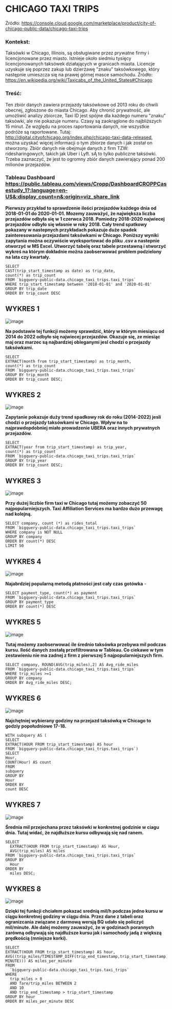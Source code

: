                                                               

# CHICAGO TAXI TRIPS 

Żródło:
https://console.cloud.google.com/marketplace/product/city-of-chicago-public-data/chicago-taxi-trips


### Kontekst:

Taksówki w Chicago, Illinois, są obsługiwane przez prywatne firmy i licencjonowane przez miasto. Istnieje około siedmiu tysięcy licencjonowanych taksówek 
działających w granicach miasta. Licencje uzyskuje się poprzez zakup lub dzierżawę "znaku" taksówkowego, który następnie umieszcza się na prawej górnej masce samochodu. 
Źródło: https://en.wikipedia.org/wiki/Taxicabs_of_the_United_States#Chicago

### Treść:

Ten zbiór danych zawiera przejazdy taksówkowe od 2013 roku do chwili obecnej, zgłoszone do miasta Chicago.
Aby chronić prywatność, ale umożliwić analizy zbiorcze, Taxi ID jest spójne dla każdego numeru "znaku" taksówki, ale nie pokazuje numeru. 
Czasy są zaokrąglone do najbliższych 15 minut. Ze względu na proces raportowania danych, nie wszystkie podróże są raportowane.
Tutaj: http://digital.cityofchicago.org/index.php/chicago-taxi-data-released, można uzyskać więcej informacji o tym zbiorze danych i jak został on stworzony.
Zbiór danych nie obejmuje danych z firm TZW: ridesharingowych, takich jak Uber i Lyft. sĄ to tylko publiczne taksówki. Trzeba zaznaczyć, że jest to ogromny zbiór danych 
zawierający ponad 200 milionów przejazdów.




### Tableau Dashboard https://public.tableau.com/views/Cropp/DashboardCROPPCasestudy_1?:language=en-US&:display_count=n&:origin=viz_share_link


**Pierwszy przykład to sprawdzenie ilości przejazdów każdego dnia od 2018-01-01 do 2020-01-01. Mozemy zauważyć, że największa liczba
przejazdów odbyła się w 1 czerwca 2018. Pomiedzy 2018-2020 najwiecej przejazdów odbyło się własnie w roky 2018. Cały trend spatkowy pokazany 
w nastepnych przykładach pokazuje duże spadek zainteresowania przejazdami taksówkami w Chicago. Poniższy wyniki zapytania można oczywiście
wyeksportować do pliku .csv a nastepnie otworzyć w MS Excel. Utworzyć tabelę oraz tabele przestawną i stworzyć wykreś na którym 
dokładnie można zaobserwować problem podzielony na lata czy kwartały.**  

```
SELECT
CAST(trip_start_timestamp as date) as trip_date,
count(*) as trip_count
FROM `bigquery-public-data.chicago_taxi_trips.taxi_trips`
WHERE trip_start_timestamp between '2018-01-01' and '2020-01-01'
GROUP BY trip_date
ORDER BY trip_count DESC

```



## WYKRES 1 

![image](https://user-images.githubusercontent.com/110094376/196025173-bf9ce1e8-28de-4e1a-82ab-2e0f008d523d.png)

**Na podstawie tej funkcji możemy sprawdzić, który w którym miesiącu od 2014 do 2022 odbyło się najwiecej przejazdów. 
Okazuje się, ze miesiąc maj oraz marzec są najbardziej obleganymi jesl chodzi o przejazdy taksówkami.**

```
SELECT
EXTRACT(month from trip_start_timestamp) as trip_month,
count(*) as trip_count
FROM `bigquery-public-data.chicago_taxi_trips.taxi_trips`
GROUP BY trip_month
ORDER BY trip_count DESC;

```


## WYKRES 2 

![image](https://user-images.githubusercontent.com/110094376/196025263-b624aa79-7146-49eb-9ab0-7003f13af0ea.png)


**Zapytanie pokazuje duży trend spadkowy rok do roku (2014-2022) jesli chodzi o przejazdy taksówkami w Chicago. Wpływ na to najprawdopdobniej
miało prowadzenie UBERA oraz innych prywatnych przejazdów.**

```
SELECT
EXTRACT(year from trip_start_timestamp) as trip_year,
count(*) as trip_count
FROM `bigquery-public-data.chicago_taxi_trips.taxi_trips`
GROUP BY trip_year
ORDER BY trip_count DESC;
```



## WYKRES 3 

![image](https://user-images.githubusercontent.com/110094376/196025437-fb48836a-7177-43c8-94f0-a9ba6f727e8f.png)


**Przy dużej liczbie firm taxi w Chicago tutaj możemy zobaczyć 50 najpopularniejszych. Taxi Affiliation Services ma bardzo dużo przewagę 
nad kolejną.** 

```
SELECT company, count (*) as rides_total
FROM `bigquery-public-data.chicago_taxi_trips.taxi_trips`
WHERE company is NOT NULL
GROUP BY company 
ORDER BY count(*) DESC
LIMIT 50
```


## WYKRES 4 

![image](https://user-images.githubusercontent.com/110094376/196025488-a29c47f3-451b-4028-95b4-ce2a3d1b3603.png)



**Najabrdziej popularną metodą płatności jest cały czas gotówka** -

```
SELECT payment_type, count(*) as payment
FROM `bigquery-public-data.chicago_taxi_trips.taxi_trips`
GROUP BY payment_type
ORDER BY count(*) DESC
```


## WYKRES 5 

![image](https://user-images.githubusercontent.com/110094376/196025637-0015c822-e20f-4dd2-a7dd-5e165b4155b0.png)

**Tutaj możemy zaobserwować ile średnio taksówka przebywa mil podczas kursu. Ilość danych zostałą przefiltrowana w Tableau. 
Co ciekawe w tym zestawieniu nie ma zadnej z firm z pierwszej 5 najpopularniejszych firm.**

```
SELECT company, ROUND(AVG(trip_miles),2) AS Avg_ride_miles
FROM `bigquery-public-data.chicago_taxi_trips.taxi_trips`
WHERE trip_miles >=1
GROUP BY company 
ORDER BY Avg_ride_miles DESC;

```


## WYKRES 6 

![image](https://user-images.githubusercontent.com/110094376/196025718-f5554149-e00a-4ee1-b16a-e9d8689cbceb.png)

**Najchętniej wybierany godziny na przejazd taksówką w Chicago to godziy popołudniowe 17-18.**

```
WITH subquery AS (
SELECT
EXTRACT(HOUR FROM trip_start_timestamp) AS hour
FROM `bigquery-public-data.chicago_taxi_trips.taxi_trips`)
SELECT
Hour,
COUNT(Hour) AS count
FROM
subquery
GROUP BY
Hour
ORDER BY
count DESC
```

## WYKRES 7 

![image](https://user-images.githubusercontent.com/110094376/196025795-d3ace3dd-af72-4c32-b3d8-ed87f074d60a.png)

**Średnia mil przejechana przez taksówki w konkretnej godzinie w ciagu dnia. Tutaj widać, że najdłuższe kursu odbywają się nad ranem.**

```
SELECT
  EXTRACT(HOUR FROM trip_start_timestamp) AS Hour,
  AVG(trip_miles) AS miles
FROM `bigquery-public-data.chicago_taxi_trips.taxi_trips`
GROUP BY
  Hour
ORDER BY
  miles DESC;
```

## WYKRES 8 

![image](https://user-images.githubusercontent.com/110094376/196025839-98c835f2-eafc-4f04-b139-17b4eb50c557.png)

**Dzięki tej funkcji chciałem pokazać srednią mil/h podczas jedno kursu w ciągu konkretnej godziny w ciągu dnia. Przez dane z tabeli oraz ogranizcania związane z 
darmową wersją BQ udało się policzyć mil/minute. Ale dalej możemy zauważyć, że w godzinach porannych zarówną odbywają się najdłuższe kursu jak i samochody jadą z większą prędkością (mniejsze korki).**

```
SELECT
EXTRACT(HOUR FROM trip_start_timestamp) AS hour,
AVG((trip_miles/TIMESTAMP_DIFF(trip_end_timestamp,trip_start_timestamp, MINUTE))) AS miles_per_minute
FROM
  `bigquery-public-data.chicago_taxi_trips.taxi_trips`
WHERE
  trip_miles > 0
  AND fare/trip_miles BETWEEN 2
  AND 10
  AND trip_end_timestamp > trip_start_timestamp
GROUP BY hour
ORDER BY miles_per_minute DESC
```

